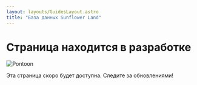 ```yaml
---
layout: layouts/GuidesLayout.astro
title: "База данных Sunflower Land"
---
```


# Страница находится в разработке

![Pontoon](/image/pontoon.gif)

Эта страница скоро будет доступна. Следите за обновлениями!